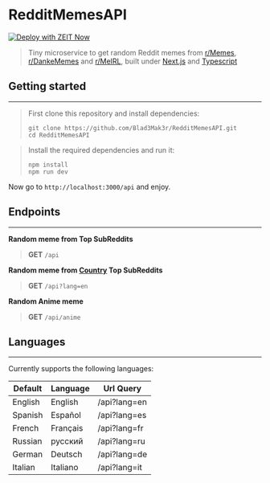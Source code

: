 # RedditMemesAPI 
[![Deploy with ZEIT Now](https://zeit.co/button)](https://zeit.co/import/project?template=https://github.com/Blad3Mak3r/RedditMemesAPI)

> Tiny microservice to get random Reddit memes from [r/Memes](https://www.reddit.com/r/memes/), 
[r/DankeMemes](https://www.reddit.com/r/dankmemes/) and [r/MeIRL](https://www.reddit.com/r/meirl/), 
built under [Next.js](https://nextjs.org/) and [Typescript](https://www.typescriptlang.org/)



## Getting started
- - -
> First clone this repository and install dependencies:
> ```shell scrip
> git clone https://github.com/Blad3Mak3r/RedditMemesAPI.git
> cd RedditMemesAPI
> ```

> Install the required dependencies and run it:
> ```shell script
> npm install
> npm run dev
> ```

Now go to `` http://localhost:3000/api `` and enjoy.

## Endpoints
- - -
**Random meme from Top SubReddits**
> **GET** ``/api ``


**Random meme from [Country](#languages) Top SubReddits**
> **GET** ``/api?lang=en``


**Random Anime meme**
> **GET** ``/api/anime``

## Languages
- - -
Currently supports the following languages:

| Default   | Language | Url Query    |
| --------- | -------- | ------------ |
| English   | English  | /api?lang=en |
| Spanish   | Español  | /api?lang=es |
| French    | Français | /api?lang=fr |
| Russian   | русский  | /api?lang=ru |
| German    | Deutsch  | /api?lang=de |
| Italian   | Italiano | /api?lang=it |